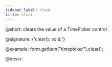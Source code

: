 ```yaml
---
sidebar_label: clear
title: clear
---          
```


@short: clears the value of a TimePicker control

@signature: {'clear(): void;'}

@example:
form.getItem("timepicker").clear();

@descr:
